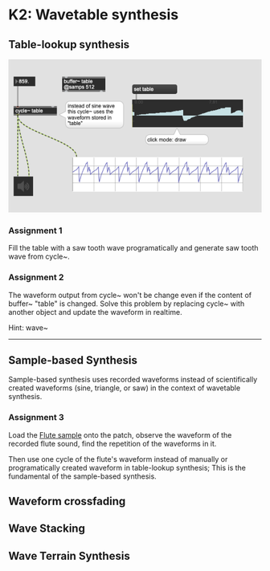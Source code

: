 # K2: Wavetable synthesis

## Table-lookup synthesis

![](K2/table-lookup.png)

### Assignment 1

Fill the table with a saw tooth wave programatically and generate saw tooth wave from cycle~.

### Assignment 2

The waveform output from cycle~ won't be change even if the content of buffer~ "table" is changed. Solve this problem by replacing cycle~ with another object and update the waveform in realtime.

Hint: wave~

---
## Sample-based Synthesis

Sample-based synthesis uses recorded waveforms instead of scientifically created waveforms (sine, triangle, or saw) in the context of wavetable synthesis.

### Assignment 3

Load the [Flute sample](K2/flute60.wav) onto the patch, observe the waveform of the recorded flute sound, find the repetition of the waveforms in it.

Then use one cycle of the flute's waveform instead of manually or programatically created waveform in table-lookup synthesis; This is the fundamental of the sample-based synthesis.




## Waveform crossfading

## Wave Stacking

## Wave Terrain Synthesis

